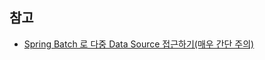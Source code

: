 ## 참고

- [Spring Batch 로 다중 Data Source 접근하기(매우 간단 주의)](https://medium.com/official-podo/spring-batch-%EB%A1%9C-%EB%8B%A4%EC%A4%91-data-source-%EC%A0%91%EA%B7%BC%ED%95%98%EA%B8%B0-%EB%A7%A4%EC%9A%B0-%EA%B0%84%EB%8B%A8-%EC%A3%BC%EC%9D%98-7332f2a5f7f8)

